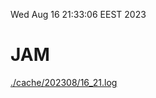 Wed Aug 16 21:33:06 EEST 2023
# JAM
<a href='./cache/202308/16_21.log'>./cache/202308/16_21.log</a>
